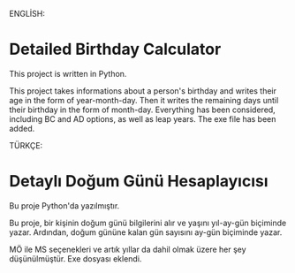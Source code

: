 ENGLİSH:
# Detailed Birthday Calculator
This project is written in Python.

This project takes informations about a person's birthday and writes their age in the form of year-month-day.  Then it writes the remaining days until their birthday in the form of month-day.
Everything has been considered, including BC and AD options, as well as leap years.
The exe file has been added.

TÜRKÇE:
# Detaylı Doğum Günü Hesaplayıcısı
Bu proje Python'da yazılmıştır.

Bu proje, bir kişinin doğum günü bilgilerini alır ve yaşını yıl-ay-gün biçiminde yazar. Ardından, doğum gününe kalan gün sayısını ay-gün biçiminde yazar.

MÖ ile MS seçenekleri ve artık yıllar da dahil olmak üzere her şey düşünülmüştür.
Exe dosyası eklendi.
